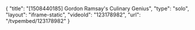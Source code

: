 {
    "title": "[1508440185] Gordon Ramsay's Culinary Genius",
    "type": "solo",
    "layout": "iframe-static",
    "videoId": "123178982",
    "url": "\/tvpembed\/123178982"
}